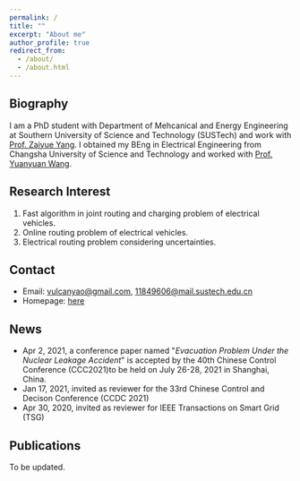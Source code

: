 ```yaml
---
permalink: /
title: ""
excerpt: "About me"
author_profile: true
redirect_from: 
  - /about/
  - /about.html
---
```


Biography
------
I am a PhD student with Department of Mehcanical and Energy Engineering at Southern University of Science and Technology (SUSTech) and work with [Prof. Zaiyue Yang](http://faculty.sustech.edu.cn/yangzy3/en/). I obtained my BEng in Electrical Engineering from Changsha University of Science and Technology and worked with [Prof. Yuanyuan Wang](https://www.csust.edu.cn/dq/info/1083/4065.htm).

Research Interest
------
1. Fast algorithm in joint routing and charging problem of electrical vehicles.
2. Online routing problem of electrical vehicles.
1. Electrical routing problem considering uncertainties. 


Contact
------
* Email: vulcanyao@gmail.com, 11849606@mail.sustech.edu.cn
* Homepage: [here](https://vulcanyao.github.io) 



News
------
* Apr 2, 2021, a conference paper named "_Evacuation Problem Under the Nuclear Leakage Accident_" is accepted by the 40th Chinese Control Conference (CCC2021)to be held on July 26-28, 2021 in Shanghai, China.
* Jan 17, 2021, invited as reviewer for the 33rd Chinese Control and Decison Conference (CCDC 2021)
* Apr 30, 2020, invited as reviewer for IEEE Transactions on Smart Grid (TSG) 


Publications
------
To be updated.









